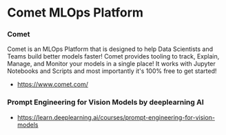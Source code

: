 # Comet MLOps Platform 

### Comet 
Comet is an MLOps Platform that is designed to help Data Scientists and Teams build better models faster! Comet provides tooling to track, Explain, Manage, and Monitor your models in a single place! It works with Jupyter Notebooks and Scripts and most importantly it's 100% free to get started!
- https://www.comet.com/

### Prompt Engineering for Vision Models by deeplearning AI 
- https://learn.deeplearning.ai/courses/prompt-engineering-for-vision-models




